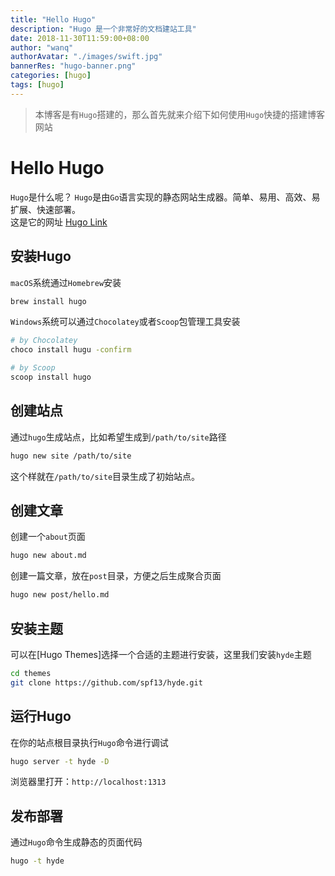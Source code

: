 ```yaml
---
title: "Hello Hugo"
description: "Hugo 是一个非常好的文档建站工具"
date: 2018-11-30T11:59:00+08:00
author: "wanq"
authorAvatar: "./images/swift.jpg"
bannerRes: "hugo-banner.png"
categories: [hugo]
tags: [hugo]
---
```


> 本博客是有`Hugo`搭建的，那么首先就来介绍下如何使用`Hugo`快捷的搭建博客网站

# Hello Hugo

`Hugo`是什么呢？
`Hugo`是由`Go`语言实现的静态网站生成器。简单、易用、高效、易扩展、快速部署。  
这是它的网址 [Hugo Link](https://gohugo.io/)
<!--more-->

## 安装Hugo

`macOS`系统通过`Homebrew`安装
```bash
brew install hugo
```

`Windows`系统可以通过`Chocolatey`或者`Scoop`包管理工具安装
```bash
# by Chocolatey
choco install hugu -confirm

# by Scoop
scoop install hugo
```

## 创建站点
通过`hugo`生成站点，比如希望生成到`/path/to/site`路径
```bash
hugo new site /path/to/site
```

这个样就在`/path/to/site`目录生成了初始站点。

## 创建文章
创建一个`about`页面
```bash
hugo new about.md
```

创建一篇文章，放在`post`目录，方便之后生成聚合页面
```bash
hugo new post/hello.md
```

## 安装主题
可以在[Hugo Themes]选择一个合适的主题进行安装，这里我们安装`hyde`主题
```bash
cd themes
git clone https://github.com/spf13/hyde.git
```

## 运行Hugo
在你的站点根目录执行`Hugo`命令进行调试
```bash
hugo server -t hyde -D
```

浏览器里打开：`http://localhost:1313`

## 发布部署
通过`Hugo`命令生成静态的页面代码
```bash
hugo -t hyde
```



